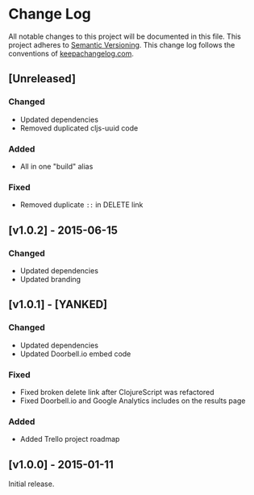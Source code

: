 # Change Log

All notable changes to this project will be documented in this file. This project adheres to [Semantic Versioning](http://semver.org/). This change log follows the conventions of [keepachangelog.com](http://keepachangelog.com).

## [Unreleased]

### Changed
* Updated dependencies
* Removed duplicated cljs-uuid code

### Added
* All in one "build" alias

### Fixed
* Removed duplicate `::` in DELETE link

## [v1.0.2] - 2015-06-15

### Changed
* Updated dependencies
* Updated branding

## [v1.0.1] - [YANKED]

### Changed
* Updated dependencies
* Updated Doorbell.io embed code

### Fixed
* Fixed broken delete link after ClojureScript was refactored
* Fixed Doorbell.io and Google Analytics includes on the results page

### Added
* Added Trello project roadmap

## [v1.0.0] - 2015-01-11

Initial release.